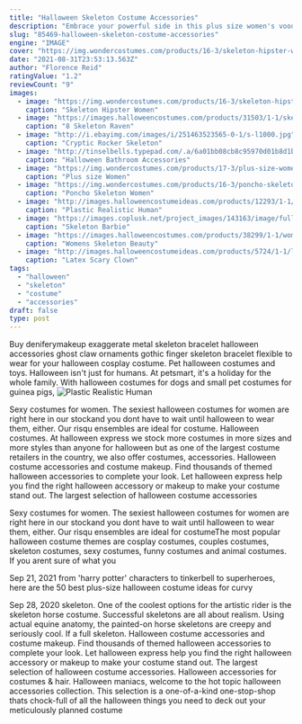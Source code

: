 ```yaml
---
title: "Halloween Skeleton Costume Accessories"
description: "Embrace your powerful side in this plus size women's voodoo skeleton costume. It's perfect for your next halloween or dia de los muertos celebration. Available in sizes 1x through 4x."
slug: "85469-halloween-skeleton-costume-accessories"
engine: "IMAGE"
cover: "https://img.wondercostumes.com/products/16-3/skeleton-hipster-women costume.jpg"
date: "2021-08-31T23:53:13.563Z"
author: "Florence Reid"
ratingValue: "1.2"
reviewCount: "9"
images:
  - image: "https://img.wondercostumes.com/products/16-3/skeleton-hipster-women costume.jpg"
    caption: "Skeleton Hipster Women"
  - image: "https://images.halloweencostumes.com/products/31503/1-1/skeleton-raven.jpg"
    caption: "8 Skeleton Raven"
  - image: "http://i.ebayimg.com/images/i/251463523565-0-1/s-l1000.jpg"
    caption: "Cryptic Rocker Skeleton"
  - image: "http://tinselbells.typepad.com/.a/6a01bb08cb8c95970d01b8d1b86efb970c-600wi"
    caption: "Halloween Bathroom Accessories"
  - image: "https://img.wondercostumes.com/products/17-3/plus-size-women-skeleton-hoodie-dress.jpg"
    caption: "Plus size Women"
  - image: "https://img.wondercostumes.com/products/16-3/poncho-skeleton-costume.jpg"
    caption: "Poncho Skeleton Women"
  - image: "http://images.halloweencostumeideas.com/products/12293/1-1/plastic-realistic-human-skeleton.jpg"
    caption: "Plastic Realistic Human"
  - image: "https://images.coplusk.net/project_images/143163/image/full_image.jpg"
    caption: "Skeleton Barbie"
  - image: "https://images.halloweencostumes.com/products/38299/1-1/womens-skeleton-beauty-plus-size-costume.jpg"
    caption: "Womens Skeleton Beauty"
  - image: "http://images.halloweencostumeideas.com/products/5724/1-1/latex-scary-clown-mask.jpg"
    caption: "Latex Scary Clown"
tags:
  - "halloween"
  - "skeleton"
  - "costume"
  - "accessories"
draft: false
type: post
---
```


Buy deniferymakeup exaggerate metal skeleton bracelet halloween accessories ghost claw ornaments gothic finger skeleton bracelet flexible to wear for your halloween cosplay costume. Pet halloween costumes and toys. Halloween isn't just for humans. At petsmart, it's a holiday for the whole family. With halloween costumes for dogs and small pet costumes for guinea pigs,
![Plastic Realistic Human](http://images.halloweencostumeideas.com/products/12293/1-1/plastic-realistic-human-skeleton.jpg "Plastic Realistic Human")

Sexy costumes for women. The sexiest halloween costumes for women are right here in our stockand you dont have to wait until halloween to wear them, either. Our risqu ensembles are ideal for costume. Halloween costumes. At halloween express we stock more costumes in more sizes and more styles than anyone for halloween but as one of the largest costume retailers in the country, we also offer costumes, accessories. Halloween costume accessories and costume makeup. Find thousands of themed halloween accessories to complete your look. Let halloween express help you find the right halloween accessory or makeup to make your costume stand out. The largest selection of halloween costume accessories
<!--inArticleAds-->

<!--galleryOne-->

Sexy costumes for women. The sexiest halloween costumes for women are right here in our stockand you dont have to wait until halloween to wear them, either. Our risqu ensembles are ideal for costumeThe most popular halloween costume themes are cosplay costumes, couples costumes, skeleton costumes, sexy costumes, funny costumes and animal costumes. If you arent sure of what you
<!--inArticleAds-->

<!--galleryTwo-->

Sep 21, 2021 from 'harry potter' characters to tinkerbell to superheroes, here are the 50 best plus-size halloween costume ideas for curvy
<!--galleryThree-->

Sep 28, 2020 skeleton. One of the coolest options for the artistic rider is the skeleton horse costume. Successful skeletons are all about realism. Using actual equine anatomy, the painted-on horse skeletons are creepy and seriously cool. If a full skeleton. Halloween costume accessories and costume makeup. Find thousands of themed halloween accessories to complete your look. Let halloween express help you find the right halloween accessory or makeup to make your costume stand out. The largest selection of halloween costume accessories. Halloween accessories for costumes & hair. Halloween maniacs, welcome to the hot topic halloween accessories collection. This selection is a one-of-a-kind one-stop-shop thats chock-full of all the halloween things you need to deck out your meticulously planned costume